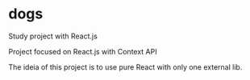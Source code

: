 # dogs  
Study project with React.js

Project focused on React.js with Context API

The ideia of this project is to use pure React with only one external lib.

